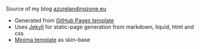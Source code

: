 Source of my blog [azurelandingzone.eu](https://www.azurelandingzone.eu/)

- Generated from [GitHub Pages template](https://github.com/skills/github-pages)
- Uses [Jekyll](https://jekyllrb.com/) for static-page generation from markdown, liquid, html and css
- [Minima template](https://github.com/jekyll/minima) as skin-base
